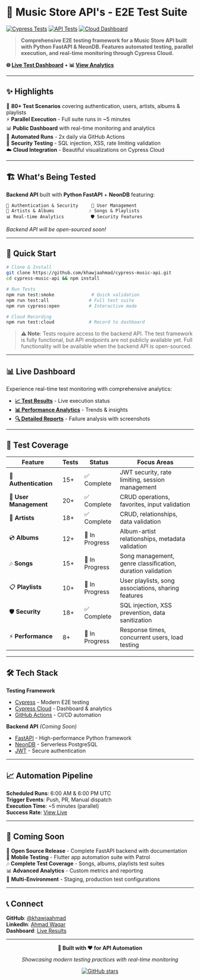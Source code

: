 # 🎵 Music Store API's - E2E Test Suite

[![Cypress Tests](https://img.shields.io/badge/Cypress%20Tests-Passing-brightgreen?style=for-the-badge&logo=cypress)](https://cloud.cypress.io/projects/6mft5r/runs)
[![API Tests](https://img.shields.io/badge/Tests-80+-blue?style=for-the-badge&logo=github-actions)](https://github.com/khawjaahmad/cypress-music-api/actions)
[![Cloud Dashboard](https://img.shields.io/badge/Dashboard-Live-purple?style=for-the-badge&logo=cypress)](https://cloud.cypress.io/projects/6mft5r/runs)

> **Comprehensive E2E testing framework for a Music Store API built with Python FastAPI & NeonDB. Features automated testing, parallel execution, and real-time monitoring through Cypress Cloud.**

**🌐 [Live Test Dashboard](https://cloud.cypress.io/projects/6mft5r/runs)** • **📊 [View Analytics](https://cloud.cypress.io/projects/6mft5r/analytics)**

---

## ✨ Highlights

🎯 **80+ Test Scenarios** covering authentication, users, artists, albums & playlists  
⚡ **Parallel Execution** - Full suite runs in ~5 minutes  
📊 **Public Dashboard** with real-time monitoring and analytics  
🔄 **Automated Runs** - 2x daily via GitHub Actions  
🔐 **Security Testing** - SQL injection, XSS, rate limiting validation  
☁️ **Cloud Integration** - Beautiful visualizations on Cypress Cloud  

---

## 🏗️ What's Being Tested

**Backend API** built with **Python FastAPI** + **NeonDB** featuring:

```
🔐 Authentication & Security     👥 User Management
🎵 Artists & Albums             🎶 Songs & Playlists  
📊 Real-time Analytics          🛡️ Security Features
```

*Backend API will be open-sourced soon!*

---

## 🚀 Quick Start

```bash
# Clone & Install
git clone https://github.com/khawjaahmad/cypress-music-api.git
cd cypress-music-api && npm install

# Run Tests
npm run test:smoke              # Quick validation
npm run test:all               # Full test suite
npm run cypress:open           # Interactive mode

# Cloud Recording
npm run test:cloud             # Record to dashboard
```

> **⚠️ Note**: Tests require access to the backend API. The test framework is fully functional, but API endpoints are not publicly available yet. Full functionality will be available when the backend API is open-sourced.

---

## 📊 Live Dashboard

Experience real-time test monitoring with comprehensive analytics:

- **[📈 Test Results](https://cloud.cypress.io/projects/6mft5r/runs)** - Live execution status
- **[📊 Performance Analytics](https://cloud.cypress.io/projects/6mft5r/analytics)** - Trends & insights
- **[🔍 Detailed Reports](https://cloud.cypress.io/projects/6mft5r/runs)** - Failure analysis with screenshots

---

## 🧪 Test Coverage

| Feature | Tests | Status | Focus Areas |
|---------|-------|--------|-------------|
| 🔐 **Authentication** | 15+ | ✅ Complete | JWT security, rate limiting, session management |
| 👥 **User Management** | 20+ | ✅ Complete | CRUD operations, favorites, input validation |
| 🎵 **Artists** | 18+ | ✅ Complete | CRUD, relationships, data validation |
| 💿 **Albums** | 12+ | 🚧 In Progress | Album-artist relationships, metadata validation |
| 🎶 **Songs** | 15+ | 🚧 In Progress | Song management, genre classification, duration validation |
| 📋 **Playlists** | 10+ | 🚧 In Progress | User playlists, song associations, sharing features |
| 🛡️ **Security** | 18+ | ✅ Complete | SQL injection, XSS prevention, data sanitization |
| ⚡ **Performance** | 8+ | 🚧 In Progress | Response times, concurrent users, load testing |

---

## 🛠️ Tech Stack

**Testing Framework**
- [Cypress](https://cypress.io) - Modern E2E testing
- [Cypress Cloud](https://cloud.cypress.io) - Dashboard & analytics
- [GitHub Actions](https://github.com/features/actions) - CI/CD automation

**Backend API** *(Coming Soon)*
- [FastAPI](https://fastapi.tiangolo.com/) - High-performance Python framework
- [NeonDB](https://neon.tech/) - Serverless PostgreSQL
- [JWT](https://jwt.io/) - Secure authentication

---

## 📈 Automation Pipeline

**Scheduled Runs**: 6:00 AM & 6:00 PM UTC  
**Trigger Events**: Push, PR, Manual dispatch  
**Execution Time**: ~5 minutes (parallel)  
**Success Rate**: [View Live](https://cloud.cypress.io/projects/6mft5r/analytics)

---

## 🎯 Coming Soon

🚀 **Open Source Release** - Complete FastAPI backend with documentation  
📱 **Mobile Testing** - Flutter app automation suite with Patrol  
🎶 **Complete Test Coverage** - Songs, albums, playlists test suites  
📊 **Advanced Analytics** - Custom metrics and reporting  
🔄 **Multi-Environment** - Staging, production test configurations

---

## 📞 Connect

**GitHub**: [@khawjaahmad](https://github.com/khawjaahmad)  
**LinkedIn**: [Ahmad Waqar](https://linkedin.com/in/ahmad-khawja)  
**Dashboard**: [Live Results](https://cloud.cypress.io/projects/6mft5r/runs)

---

<div align="center">

**🚀 Built with ❤️ for API Automation**

*Showcasing modern testing practices with real-time monitoring*

[![GitHub stars](https://img.shields.io/github/stars/khawjaahmad/cypress-music-api?style=social)](https://github.com/khawjaahmad/cypress-music-api/stargazers)

</div>